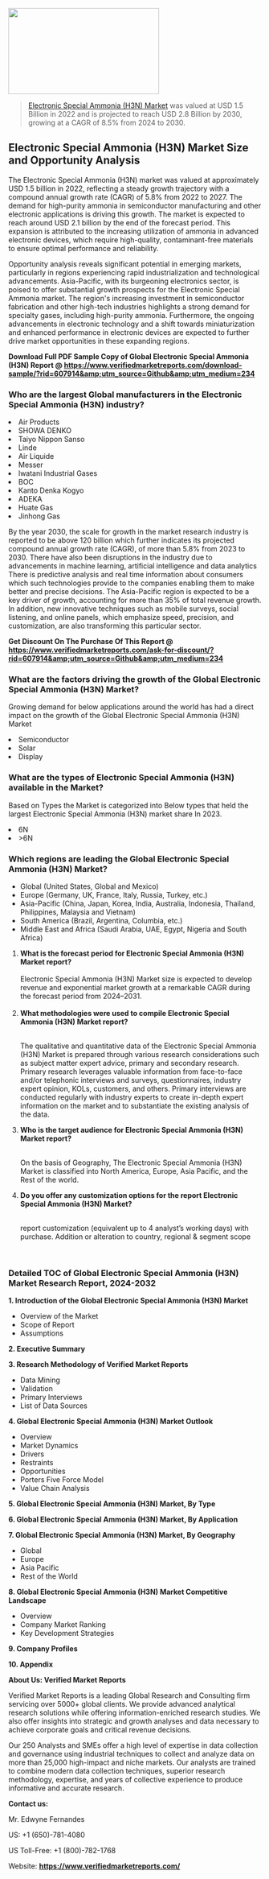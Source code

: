 
<img src="https://ffe5etoiles.com/wp-content/uploads/2024/12/MST1-300x171.png" alt="" width="300" height="171" class="alignnone size-medium wp-image-20088" /><blockquote><p><p><a href="https://www.verifiedmarketreports.com/download-sample/?rid=607914&utm_source=Github&utm_medium=234" target="_blank">Electronic Special Ammonia (H3N) Market</a> was valued at USD 1.5 Billion in 2022 and is projected to reach USD 2.8 Billion by 2030, growing at a CAGR of 8.5% from 2024 to 2030.</p></blockquote><p><h2>Electronic Special Ammonia (H3N) Market Size and Opportunity Analysis</h2> <p>The Electronic Special Ammonia (H3N) market was valued at approximately USD 1.5 billion in 2022, reflecting a steady growth trajectory with a compound annual growth rate (CAGR) of 5.8% from 2022 to 2027. The demand for high-purity ammonia in semiconductor manufacturing and other electronic applications is driving this growth. The market is expected to reach around USD 2.1 billion by the end of the forecast period. This expansion is attributed to the increasing utilization of ammonia in advanced electronic devices, which require high-quality, contaminant-free materials to ensure optimal performance and reliability.</p> <p>Opportunity analysis reveals significant potential in emerging markets, particularly in regions experiencing rapid industrialization and technological advancements. Asia-Pacific, with its burgeoning electronics sector, is poised to offer substantial growth prospects for the Electronic Special Ammonia market. The region's increasing investment in semiconductor fabrication and other high-tech industries highlights a strong demand for specialty gases, including high-purity ammonia. Furthermore, the ongoing advancements in electronic technology and a shift towards miniaturization and enhanced performance in electronic devices are expected to further drive market opportunities in these expanding regions.</p> </p><p class=""><strong>Download Full PDF Sample Copy of Global Electronic Special Ammonia (H3N) Report @ <a href="https://www.verifiedmarketreports.com/download-sample/?rid=607914&amp;utm_source=Github&amp;utm_medium=234" target="_blank">https://www.verifiedmarketreports.com/download-sample/?rid=607914&amp;utm_source=Github&amp;utm_medium=234</a></strong></p><h3 id="" class="">Who are the largest Global manufacturers in the Electronic Special Ammonia (H3N) industry?</h3><p><li>Air Products</li><li> SHOWA DENKO</li><li> Taiyo Nippon Sanso</li><li> Linde</li><li> Air Liquide</li><li> Messer</li><li> lwatani Industrial Gases</li><li> BOC</li><li> Kanto Denka Kogyo</li><li> ADEKA</li><li> Huate Gas</li><li> Jinhong Gas</li></p><div class=""><div class="" dir="" data-message-author-role="" data-message-id="" data-message-model-slug=""><div class=""><div class=""><div class=""><div class="" dir="" data-message-author-role="" data-message-id="" data-message-model-slug=""><div class=""><div class=""><p>By the year 2030, the scale for growth in the market research industry is reported to be above 120 billion which further indicates its projected compound annual growth rate (CAGR), of more than 5.8% from 2023 to 2030. There have also been disruptions in the industry due to advancements in machine learning, artificial intelligence and data analytics There is predictive analysis and real time information about consumers which such technologies provide to the companies enabling them to make better and precise decisions. The Asia-Pacific region is expected to be a key driver of growth, accounting for more than 35% of total revenue growth. In addition, new innovative techniques such as mobile surveys, social listening, and online panels, which emphasize speed, precision, and customization, are also transforming this particular sector.</p><p><strong>Get Discount On The Purchase Of This Report @&nbsp; <a href="https://www.verifiedmarketreports.com/ask-for-discount/?rid=607914&amp;utm_source=Github&amp;utm_medium=234" target="_blank">https://www.verifiedmarketreports.com/ask-for-discount/?rid=607914&amp;utm_source=Github&amp;utm_medium=234</a></strong></p></div></div></div></div></div></div></div></div><h3 id="" class="">What are the factors driving the growth of the Global Electronic Special Ammonia (H3N) Market?</h3><p id="" class="">Growing demand for below applications around the world has had a direct impact on the growth of the Global Electronic Special Ammonia (H3N) Market</p><p id="" class=""><li>Semiconductor</li><li> Solar</li><li> Display</li></p><h3 id="" class="">What are the types of Electronic Special Ammonia (H3N) available in the Market?</h3><p id="" class="">Based on Types the Market is categorized into Below types that held the largest Electronic Special Ammonia (H3N) market share In 2023.</p><p id="" class=""><li>6N</li><li> >6N</li></p><h3 id="" class="">Which regions are leading the Global Electronic Special Ammonia (H3N) Market?</h3><ul><li>Global (United States, Global and Mexico)</li><li>Europe (Germany, UK, France, Italy, Russia, Turkey, etc.)</li><li>Asia-Pacific (China, Japan, Korea, India, Australia, Indonesia, Thailand, Philippines, Malaysia and Vietnam)</li><li>South America (Brazil, Argentina, Columbia, etc.)</li><li>Middle East and Africa (Saudi Arabia, UAE, Egypt, Nigeria and South Africa)</li></ul><p><ol><li><strong>What is the forecast period for Electronic Special Ammonia (H3N) Market report?<br /></strong><br /><span data-sheets-root="1" data-sheets-value="{&quot;1&quot;:2,&quot;2&quot;:&quot;XXXX size is expected to develop revenue and exponential market growth at a remarkable CAGR during the forecast period from 2024&ndash;2030.&quot;}" data-sheets-userformat="{&quot;2&quot;:12674,&quot;4&quot;:{&quot;1&quot;:2,&quot;2&quot;:16776960},&quot;10&quot;:2,&quot;11&quot;:0,&quot;15&quot;:&quot;Arial&quot;,&quot;16&quot;:12}">Electronic Special Ammonia (H3N) Market size is expected to develop revenue and exponential market growth at a remarkable CAGR during the forecast period from 2024&ndash;2031.</span><br /><br /></li><li><strong>What methodologies were used to compile Electronic Special Ammonia (H3N) Market report?<br /><br /></strong><p>The qualitative and quantitative data of the&nbsp;Electronic Special Ammonia (H3N) Market is prepared through various research considerations such as subject matter expert advice, primary and secondary research. Primary research leverages valuable information from face-to-face and/or telephonic interviews and surveys, questionnaires, industry expert opinion, KOLs, customers, and others. Primary interviews are conducted regularly with industry experts to create in-depth expert information on the market and to substantiate the existing analysis of the data.&nbsp;</p></li><li><strong>Who is the target audience for Electronic Special Ammonia (H3N) Market report?<br /><br /></strong><p>On the basis of Geography, The&nbsp;Electronic Special Ammonia (H3N) Market is classified into North America, Europe, Asia Pacific, and the Rest of the world.</p></li><li><strong>Do you offer any customization options for the report Electronic Special Ammonia (H3N) Market?<br /><br /></strong><p>report customization (equivalent up to 4 analyst&rsquo;s working days) with purchase. Addition or alteration to country, regional &amp; segment scope</p><p>&nbsp;</p></li></ol></p><h3 id="" class="">Detailed TOC of Global Electronic Special Ammonia (H3N) Market Research Report, 2024-2032</h3><p id="" class=""><strong>1. Introduction of the Global Electronic Special Ammonia (H3N) Market</strong></p><ul><li>Overview of the Market</li><li>Scope of Report</li><li>Assumptions</li></ul><p id="" class=""><strong>2. Executive Summary</strong></p><p id="" class=""><strong>3. Research Methodology of&nbsp;Verified Market Reports</strong></p><ul><li>Data Mining</li><li>Validation</li><li>Primary Interviews</li><li>List of Data Sources</li></ul><p id="" class=""><strong>4. Global Electronic Special Ammonia (H3N) Market Outlook</strong></p><ul><li>Overview</li><li>Market Dynamics</li><li>Drivers</li><li>Restraints</li><li>Opportunities</li><li>Porters Five Force Model</li><li>Value Chain Analysis</li></ul><p id="" class=""><strong>5. Global Electronic Special Ammonia (H3N) Market, By&nbsp;Type</strong></p><p id="" class=""><strong>6. Global Electronic Special Ammonia (H3N) Market, By Application</strong></p><p id="" class=""><strong>7. Global Electronic Special Ammonia (H3N) Market, By Geography</strong></p><ul><li>Global</li><li>Europe</li><li>Asia Pacific</li><li>Rest of the World</li></ul><p id="" class=""><strong>8. Global Electronic Special Ammonia (H3N) Market Competitive Landscape</strong></p><ul><li>Overview</li><li>Company Market Ranking</li><li>Key Development Strategies</li></ul><p id="" class=""><strong>9. Company Profiles</strong></p><p id="" class=""><strong>10. Appendix</strong></p><p id="" class=""><strong>About Us: Verified Market Reports</strong></p><p id="" class="">Verified Market Reports is a leading Global Research and Consulting firm servicing over 5000+ global clients. We provide advanced analytical research solutions while offering information-enriched research studies. We also offer insights into strategic and growth analyses and data necessary to achieve corporate goals and critical revenue decisions.</p><p id="" class="">Our 250 Analysts and SMEs offer a high level of expertise in data collection and governance using industrial techniques to collect and analyze data on more than 25,000 high-impact and niche markets. Our analysts are trained to combine modern data collection techniques, superior research methodology, expertise, and years of collective experience to produce informative and accurate research.</p><p id="" class=""><strong>Contact us:</strong></p><p id="" class="">Mr. Edwyne Fernandes</p><p id="" class="">US: +1 (650)-781-4080</p><p id="" class="">US Toll-Free: +1 (800)-782-1768</p><p id="" class="">Website: <a target="" data-test-app-aware-link=""><strong>https://www.verifiedmarketreports.com/</strong></a></p>
